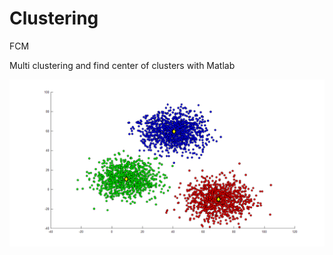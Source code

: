 # Clustering

FCM

Multi clustering and find center of clusters with Matlab

![Screenshot](screenshot.png)
